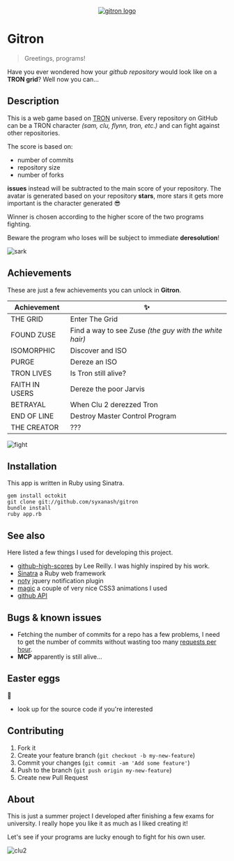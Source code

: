<p align="center">
  <a href="http://gitron.herokuapp.com"><img src="http://i.imgur.com/6BG1Msb.png" alt="gitron logo" /></a>
</p>

# Gitron

>Greetings, programs!

Have you ever wondered how your *github repository* would look like on a **TRON grid**? Well now you can...

## Description

This is a web game based on [TRON](http://en.wikipedia.org/wiki/Tron) universe. Every repository on GitHub can be a TRON character *(sam, clu, flynn, tron, etc.)* and can fight against other repositories.

The score is based on:

* number of commits
* repository size
* number of forks

**issues** instead will be subtracted to the main score of your repository.
The avatar is generated based on your repository **stars**, more stars it gets more important is the character generated :sunglasses:

Winner is chosen according to the higher score of the two programs fighting.

Beware the program who loses will be subject to immediate **deresolution**!

![sark](http://i.imgur.com/3llHbBR.gif)

## Achievements

These are just a few achievements you can unlock in **Gitron**.

Achievement | :sparkles:
----------- | -----
THE GRID | Enter The Grid
FOUND ZUSE | Find a way to see Zuse *(the guy with the white hair)*
ISOMORPHIC | Discover and ISO
PURGE | Dereze an ISO
TRON LIVES | Is Tron still alive?
FAITH IN USERS | Dereze the poor Jarvis
BETRAYAL | When Clu 2 derezzed Tron
END OF LINE | Destroy Master Control Program
THE CREATOR | ???

![fight](http://i.imgur.com/q6kaw2f.gif)

## Installation

This app is written in Ruby using Sinatra.

```
gem install octokit
git clone git://github.com/syxanash/gitron
bundle install
ruby app.rb
```

## See also

Here listed a few things I used for developing this project.

* [github-high-scores](https://github.com/leereilly/github-high-scores) by Lee Reilly. I was highly inspired by his work.
* [Sinatra](http://www.sinatrarb.com/) a Ruby web framework
* [noty](https://github.com/needim/noty) jquery notification plugin
* [magic](https://github.com/miniMAC/magic) a couple of very nice CSS3 animations I used
* [github API](https://developer.github.com/v3/)

## Bugs & known issues

* Fetching the number of commits for a repo has a few problems, I need to get the number of commits without wasting too many [requests per hour](https://developer.github.com/v3/rate_limit/).
* __MCP__ apparently is still alive...

## Easter eggs

:rabbit:

* look up for the source code if you're interested

## Contributing

1. Fork it
2. Create your feature branch (`git checkout -b my-new-feature`)
3. Commit your changes (`git commit -am 'Add some feature'`)
4. Push to the branch (`git push origin my-new-feature`)
5. Create new Pull Request

## About

This is just a summer project I developed after finishing a few exams for university. I really hope you like it as much as I liked creating it!

Let's see if your programs are lucky enough to fight for his own user.

![clu2](http://media.giphy.com/media/IRSvFo1FIXuTK/giphy.gif)
